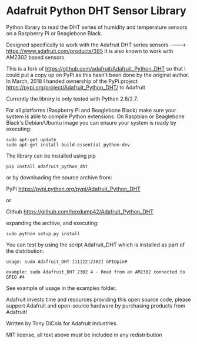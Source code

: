 Adafruit Python DHT Sensor Library
==================================

Python library to read the DHT series of humidity and temperature sensors on a Raspberry Pi or Beaglebone Black.

Designed specifically to work with the Adafruit DHT series sensors ----> https://www.adafruit.com/products/385
It is also known to work with AM2302 based sensors.

This is a fork of https://github.com/adafruit/Adafruit_Python_DHT so that I could put a copy up on PyPi as this hasn't been done by the original author.
In March, 2018 I handed ownership of the PyPi project https://pypi.org/project/Adafruit_Python_DHT/ to Adafruit

Currently the library is only tested with Python 2.6/2.7.

For all platforms (Raspberry Pi and Beaglebone Black) make sure your system is able to compile Python extensions.  On Raspbian or Beaglebone Black's Debian/Ubuntu image you can ensure your system is ready by executing:

````
sudo apt-get update
sudo apt-get install build-essential python-dev
````

The library can be installed using pip

````
pip install adafruit_python_dht
````

or by downloading the source archive from:

PyPi https://pypi.python.org/pypi/Adafruit_Python_DHT  

or

Github https://github.com/hexdump42/Adafruit_Python_DHT

expanding the archive, and executing:

````
sudo python setup.py install
````

You can test by using the script Adafruit_DHT which is installed as part of the distribution.

````
usage: sudo Adafruit_DHT [11|22|2302] GPIOpin#

example: sudo Adafruit_DHT 2302 4 - Read from an AM2302 connected to GPIO #4
````

See example of usage in the examples folder.

Adafruit invests time and resources providing this open source code, please support Adafruit and open-source hardware by purchasing products from Adafruit!

Written by Tony DiCola for Adafruit Industries.

MIT license, all text above must be included in any redistribution


